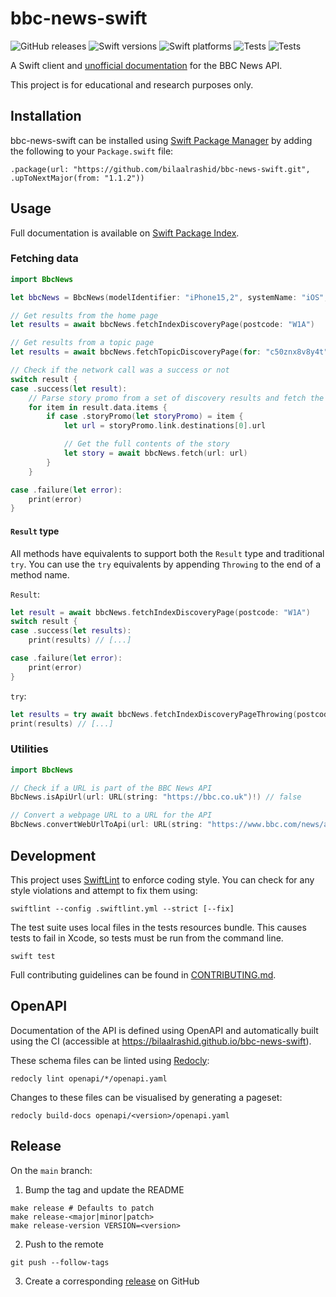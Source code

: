 # bbc-news-swift

![GitHub releases](https://img.shields.io/github/v/release/bilaalrashid/bbc-news-swift)
![Swift versions](https://img.shields.io/endpoint?url=https%3A%2F%2Fswiftpackageindex.com%2Fapi%2Fpackages%2Fbilaalrashid%2Fbbc-news-swift%2Fbadge%3Ftype%3Dswift-versions)
![Swift platforms](https://img.shields.io/endpoint?url=https%3A%2F%2Fswiftpackageindex.com%2Fapi%2Fpackages%2Fbilaalrashid%2Fbbc-news-swift%2Fbadge%3Ftype%3Dplatforms)
![Tests](https://github.com/bilaalrashid/bbc-news-swift/actions/workflows/swift.yml/badge.svg)
![Tests](https://github.com/bilaalrashid/bbc-news-swift/actions/workflows/openapi.yml/badge.svg)

A Swift client and [unofficial documentation](https://bilaalrashid.github.io/bbc-news-swift/) for the BBC News API.

This project is for educational and research purposes only.

## Installation

bbc-news-swift can be installed using [Swift Package Manager](https://www.swift.org/documentation/package-manager/) by adding the following
to your `Package.swift` file:
```
.package(url: "https://github.com/bilaalrashid/bbc-news-swift.git", .upToNextMajor(from: "1.1.2"))
```

## Usage

Full documentation is available on
[Swift Package Index](https://swiftpackageindex.com/bilaalrashid/bbc-news-swift/main/documentation/bbcnews/bbcnews).

### Fetching data

```swift
import BbcNews

let bbcNews = BbcNews(modelIdentifier: "iPhone15,2", systemName: "iOS", systemVersion: "17.0")

// Get results from the home page
let results = await bbcNews.fetchIndexDiscoveryPage(postcode: "W1A")

// Get results from a topic page
let results = await bbcNews.fetchTopicDiscoveryPage(for: "c50znx8v8y4t")

// Check if the network call was a success or not
switch result {
case .success(let result):
    // Parse story promo from a set of discovery results and fetch the full contents of that story
    for item in result.data.items {
        if case .storyPromo(let storyPromo) = item {
            let url = storyPromo.link.destinations[0].url 

            // Get the full contents of the story
            let story = await bbcNews.fetch(url: url)
        }
    }

case .failure(let error):
    print(error)
}
```

#### `Result` type

All methods have equivalents to support both the `Result` type and traditional `try`.
You can use the `try` equivalents by appending `Throwing` to the end of a method name. 

`Result`:
```swift
let result = await bbcNews.fetchIndexDiscoveryPage(postcode: "W1A")
switch result {
case .success(let results):
    print(results) // [...]

case .failure(let error):
    print(error)
}
```

`try`:
```swift
let results = try await bbcNews.fetchIndexDiscoveryPageThrowing(postcode: "W1A")
print(results) // [...]
```

### Utilities

```swift
import BbcNews

// Check if a URL is part of the BBC News API
BbcNews.isApiUrl(url: URL(string: "https://bbc.co.uk")!) // false

// Convert a webpage URL to a URL for the API
BbcNews.convertWebUrlToApi(url: URL(string: "https://www.bbc.com/news/articles/c289n8m4j19o")!) // https://news-app.api.bbc.co.uk/fd/app-article-api?clientName=Chrysalis&clientVersion=pre-7&page=https://www.bbc.com/news/articles/c289n8m4j19o
```

## Development

This project uses [SwiftLint](https://github.com/realm/SwiftLint) to enforce coding style.
You can check for any style violations and attempt to fix them using:

```
swiftlint --config .swiftlint.yml --strict [--fix]
```

The test suite uses local files in the tests resources bundle.
This causes tests to fail in Xcode, so tests must be run from the command line.

```
swift test
```

Full contributing guidelines can be found in [CONTRIBUTING.md](https://github.com/bilaalrashid/bbc-news-swift/blob/main/CONTRIBUTING.md).

## OpenAPI

Documentation of the API is defined using OpenAPI and automatically built using the CI (accessible at
https://bilaalrashid.github.io/bbc-news-swift).

These schema files can be linted using [Redocly](https://github.com/Redocly/redocly-cli):
```
redocly lint openapi/*/openapi.yaml
```

Changes to these files can be visualised by generating a pageset: 
```
redocly build-docs openapi/<version>/openapi.yaml
```

## Release

On the `main` branch:
1. Bump the tag and update the README
```
make release # Defaults to patch
make release-<major|minor|patch>
make release-version VERSION=<version>
```
2. Push to the remote
```
git push --follow-tags
```
3. Create a corresponding [release](https://github.com/bilaalrashid/bbc-news-swift/releases/new) on GitHub
